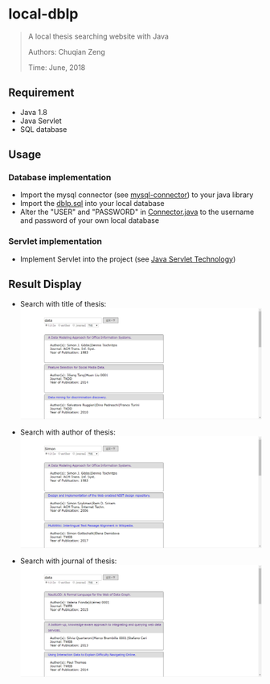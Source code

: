 # local-dblp
> A local thesis searching website with Java
>
>
> Authors: Chuqian Zeng
>
>
> Time: June, 2018


## Requirement
* Java 1.8
* Java Servlet
* SQL database

## Usage
### Database implementation
* Import the mysql connector (see [mysql-connector](https://dev.mysql.com/downloads/connector/j/)) to your java library
* Import the [dblp.sql](./src/dblp.sql) into your local database
* Alter the "USER" and "PASSWORD" in [Connector.java](./src/connect_database/Connector.java) to the username and password of your own local database

### Servlet implementation
* Implement Servlet into the project (see [Java Servlet Technology](https://www.oracle.com/java/technologies/java-servlet-tec.html))

## Result Display
* Search with title of thesis: 
![title](./src/result_display/title.png)

* Search with author of thesis: 
![author](./src/result_display/author.png)

* Search with journal of thesis: 
![journal](./src/result_display/journal.png)
